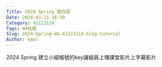 ```yaml
---
Title: 2024 Spring 第四週
Date: 2024-03-15 16:30
Category: 41123114
Tags: W4任務
Slug: 2024-Spring-W4-41123114-blog-tutorial
Author: kmol
---
```


2024 Spring 建立小組帳號的key讓組員上傳課堂影片上字幕影片

<!-- PELICAN_END_SUMMARY -->
